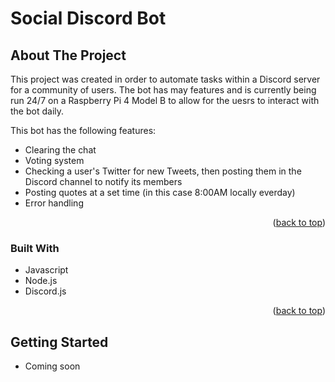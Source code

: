# Social Discord Bot

<!-- ABOUT THE PROJECT -->
## About The Project

This project was created in order to automate tasks within a Discord server for a community of users. The bot has may features and is currently being run 24/7 on a Raspberry Pi 4 Model B to allow for the uesrs to interact with the bot daily.

This bot has the following features:
* Clearing the chat
* Voting system
* Checking a user's Twitter for new Tweets, then posting them in the Discord channel to notify its members
* Posting quotes at a set time (in this case 8:00AM locally everday)
* Error handling

<p align="right">(<a href="#readme-top">back to top</a>)</p>



### Built With

* Javascript
* Node.js
* Discord.js

<p align="right">(<a href="#readme-top">back to top</a>)</p>



<!-- GETTING STARTED -->
## Getting Started

* Coming soon
